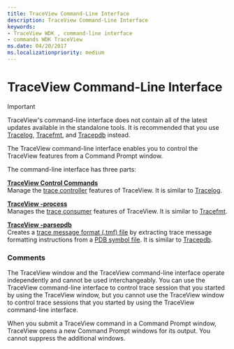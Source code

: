 ```yaml
---
title: TraceView Command-Line Interface
description: TraceView Command-Line Interface
keywords:
- TraceView WDK , command-line interface
- commands WDK TraceView
ms.date: 04/20/2017
ms.localizationpriority: medium
---
```


# TraceView Command-Line Interface

> [!IMPORTANT]
> TraceView's command-line interface does not contain all of the latest updates available in the standalone tools. It is recommended that you use [Tracelog](tracelog.md), [Tracefmt](tracefmt.md), and [Tracepdb](tracepdb.md) instead.

The TraceView command-line interface enables you to control the TraceView features from a Command Prompt window.

The command-line interface has three parts:

<span id="TraceView_Control_Commands"></span><span id="traceview_control_commands"></span><span id="TRACEVIEW_CONTROL_COMMANDS"></span>[**TraceView Control Commands**](traceview-control-commands.md)  
Manage the [trace controller](trace-controller.md) features of TraceView. It is similar to [Tracelog](tracelog.md).

<span id="TraceView_-process"></span><span id="traceview_-process"></span><span id="TRACEVIEW_-PROCESS"></span>[**TraceView -process**](traceview--process.md)  
Manages the [trace consumer](trace-consumer.md) features of TraceView. It is similar to [Tracefmt](tracefmt.md).

<span id="TraceView_-parsepdb"></span><span id="traceview_-parsepdb"></span><span id="TRACEVIEW_-PARSEPDB"></span>[**TraceView -parsepdb**](traceview--parsepdb.md)  
Creates a [trace message format (.tmf) file](trace-message-format-file.md) by extracting trace message formatting instructions from a [PDB symbol file](pdb-symbol-files.md). It is similar to [Tracepdb](tracepdb.md).

### <span id="comments"></span><span id="COMMENTS"></span>Comments

The TraceView window and the TraceView command-line interface operate independently and cannot be used interchangeably. You can use the TraceView command-line interface to control trace session that you started by using the TraceView window, but you cannot use the TraceView window to control trace sessions that you started by using the TraceView command-line interface.

When you submit a TraceView command in a Command Prompt window, TraceView opens a new Command Prompt windows for its output. You cannot suppress the additional windows.
